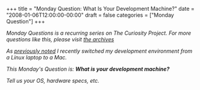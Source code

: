 +++
title = "Monday Question: What Is Your Development Machine?"
date = "2008-01-06T12:00:00-00:00"
draft = false
categories = ["Monday Question"]
+++

<i>Monday Questions is a recurring series on The Curiosity Project. For
more questions like this, please visit [the
archives](http://larrywright.me/blog/categories/questions.</i>)

As [previously
noted](http://approachingnormal.com/2007/11/21/macbook-pro-after-one-week)
I recently switched my development environment from a Linux laptop to a
Mac.

This Monday's Question is: <b>What is your development machine?</b>

Tell us your OS, hardware specs, etc.

